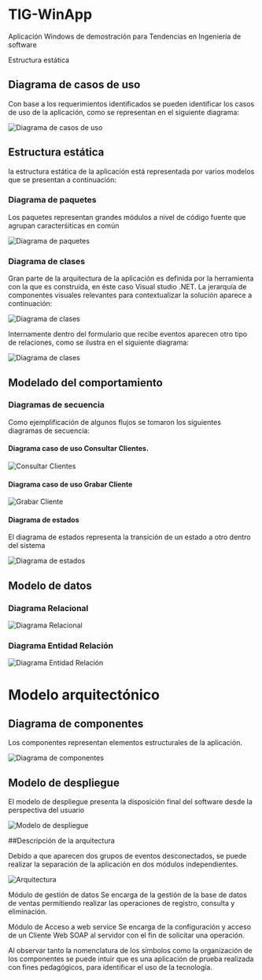 # TIG-WinApp
Aplicación Windows de demostración para Tendencias en Ingeniería de software

Estructura estática


## Diagrama de casos de uso
Con base a los requerimientos identificados se pueden identificar los casos de uso de la aplicación, como se representan en el siguiente diagrama:

![Diagrama de casos de uso](https://github.com/hhvillav/TIG-WinApp/blob/main/diagrams/DiagramaCasosDeUso.png?raw=true)

## Estructura estática
la estructura estática de la aplicación está representada por varios modelos que se presentan a continuación:

### Diagrama de paquetes
Los paquetes representan grandes módulos a nivel de código fuente que agrupan caracterśiticas en común

![Diagrama de paquetes](https://github.com/hhvillav/TIG-WinApp/blob/main/diagrams/DiagramaPaquetes.png?raw=true)

### Diagrama de clases
Gran parte de la arquitectura de la aplicación es definida por la herramienta con la que es construida, en éste caso Visual studio .NET. La jerarquía de componentes visuales relevantes para contextualizar la solución aparece a continuación:

![Diagrama de clases](https://github.com/hhvillav/TIG-WinApp/blob/main/diagrams/DiagramaDeclasesDotNet.png?raw=true)

Internamente dentro del formulario que recibe eventos aparecen otro tipo de relaciones, como se ilustra en el siguiente diagrama:

![Diagrama de clases](https://github.com/hhvillav/TIG-WinApp/blob/main/diagrams/DiagramaClases.jpeg?raw=true)


## Modelado del comportamiento
### Diagramas de secuencia
Como ejemplificación de algunos flujos se tomaron los siguientes diagramas de  secuencia:

#### Diagrama caso de uso Consultar Clientes.

![Consultar Clientes](https://github.com/hhvillav/TIG-WinApp/blob/main/diagrams/DiagramaSecuenciaConsultar.png?raw=true)


#### Diagrama caso de uso Grabar Cliente

![Grabar Cliente](https://github.com/hhvillav/TIG-WinApp/blob/main/diagrams/DiagramaSecuenciaGrabar.png?raw=true)

#### Diagrama de estados
El diagrama de estados representa la transición de un estado a otro dentro del sistema

![Diagrama de estados](https://github.com/hhvillav/TIG-WinApp/blob/main/diagrams/DiagramaEstados.png?raw=true)

## Modelo de datos
### Diagrama Relacional

![Diagrama Relacional](https://github.com/hhvillav/TIG-WinApp/blob/main/diagrams/DiagramaRelacional.PNG?raw=true)

### Diagrama Entidad Relación

![Diagrama Entidad Relación](https://github.com/hhvillav/TIG-WinApp/blob/main/diagrams/DiagramaER.png?raw=true)


# Modelo arquitectónico
## Diagrama de componentes

Los componentes representan elementos estructurales de la aplicación.

![Diagrama de componentes](https://github.com/hhvillav/TIG-WinApp/blob/main/diagrams/DiagramaComponentes.png?raw=true)


## Modelo de despliegue
El modelo de despliegue presenta la disposición final del software desde la perspectiva del usuario

![Modelo de despliegue](https://github.com/hhvillav/TIG-WinApp/blob/main/diagrams/Diagrama%20de%20despliegue.png?raw=true)


##Descripción de la arquitectura

Debido a que aparecen dos grupos de eventos desconectados, se puede realizar la separación de la aplicación en dos módulos independientes. 

![Arquitectura](https://github.com/hhvillav/TIG-WinApp/blob/main/diagrams/Arquitectura.png?raw=true)


Módulo de gestión de datos
Se encarga de la gestión de la base de datos de ventas permitiendo realizar las operaciones de registro, consulta y eliminación.

Módulo de Acceso a web service
Se encarga de la configuración y acceso de un Cliente Web SOAP al servidor con el fin de solicitar una operación.

Al observar tanto la nomenclatura de los símbolos como la organización de los componentes se puede intuir que es una aplicación de prueba realizada con fines pedagógicos, para identificar el uso de la tecnología.
